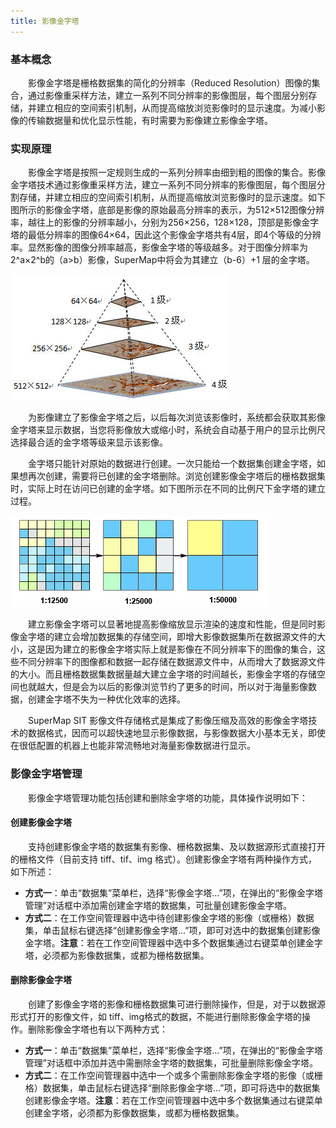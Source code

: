 ```yaml
---
title: 影像金字塔
---
```


### 基本概念

　　影像金字塔是栅格数据集的简化的分辨率（Reduced Resolution）图像的集合，通过影像重采样方法，建立一系列不同分辨率的影像图层，每个图层分别存储，并建立相应的空间索引机制，从而提高缩放浏览影像时的显示速度。为减小影像的传输数据量和优化显示性能，有时需要为影像建立影像金字塔。

### 实现原理

　　影像金字塔是按照一定规则生成的一系列分辨率由细到粗的图像的集合。影像金字塔技术通过影像重采样方法，建立一系列不同分辨率的影像图层，每个图层分割存储，并建立相应的空间索引机制，从而提高缩放浏览影像时的显示速度。如下图所示的影像金字塔，底部是影像的原始最高分辨率的表示，为512×512图像分辨率，越往上的影像的分辨率越小，分别为256×256，128×128，顶部是影像金字塔的最低分辨率的图像64×64，因此这个影像金字塔共有4层，即4个等级的分辨率。显然影像的图像分辨率越高，影像金字塔的等级越多。对于图像分辨率为2^a×2^b的（a&gt;b）影像，SuperMap中将会为其建立（b-6）+1 层的金字塔。

  ![](img/HasPyramid.png)


　　为影像建立了影像金字塔之后，以后每次浏览该影像时，系统都会获取其影像金字塔来显示数据，当您将影像放大或缩小时，系统会自动基于用户的显示比例尺选择最合适的金字塔等级来显示该影像。

　　金字塔只能针对原始的数据进行创建。一次只能给一个数据集创建金字塔，如果想再次创建，需要将已创建的金字塔删除。浏览创建影像金字塔后的栅格数据集时，实际上时在访问已创建的金字塔。如下图所示在不同的比例尺下金字塔的建立过程。

  ![](img/Pyramid.png)

　　建立影像金字塔可以显著地提高影像缩放显示渲染的速度和性能，但是同时影像金字塔的建立会增加数据集的存储空间，即增大影像数据集所在数据源文件的大小，这是因为建立的影像金字塔实际上就是影像在不同分辨率下的图像的集合，这些不同分辨率下的图像都和数据一起存储在数据源文件中，从而增大了数据源文件的大小。而且栅格数据集数据量越大建立金字塔的时间越长，影像金字塔的存储空间也就越大，但是会为以后的影像浏览节约了更多的时间，所以对于海量影像数据，创建金字塔不失为一种优化效率的选择。

　　SuperMap SIT 影像文件存储格式是集成了影像压缩及高效的影像金字塔技术的数据格式，因而可以超快速地显示影像数据，与影像数据大小基本无关，即使在很低配置的机器上也能非常流畅地对海量影像数据进行显示。


### 影像金字塔管理

　　影像金字塔管理功能包括创建和删除金字塔的功能，具体操作说明如下：

#### 创建影像金字塔

　　支持创建影像金字塔的数据集有影像、栅格数据集、及以数据源形式直接打开的栅格文件（目前支持 tiff、tif、img 格式）。创建影像金字塔有两种操作方式，如下所述：
* **方式一**：单击“数据集”菜单栏，选择“影像金字塔...”项，在弹出的“影像金字塔管理”对话框中添加需创建金字塔的数据集，可批量创建影像金字塔。
* **方式二**：在工作空间管理器中选中待创建影像金字塔的影像（或栅格）数据集，单击鼠标右键选择“创建影像金字塔...”项，即可对选中的数据集创建影像金字塔。**注意**：若在工作空间管理器中选中多个数据集通过右键菜单创建金字塔，必须都为影像数据集，或都为栅格数据集。

#### 删除影像金字塔

　　创建了影像金字塔的影像和栅格数据集可进行删除操作，但是，对于以数据源形式打开的影像文件，如 tiff、img格式的数据，不能进行删除影像金字塔的操作。删除影像金字塔也有以下两种方式：

* **方式一**：单击“数据集”菜单栏，选择“影像金字塔...”项，在弹出的“影像金字塔管理”对话框中添加并选中需删除金字塔的数据集，可批量删除影像金字塔。
* **方式二**：在工作空间管理器中选中一个或多个需删除影像金字塔的影像（或栅格）数据集，单击鼠标右键选择“删除影像金字塔...”项，即可将选中的数据集创建影像金字塔。**注意**：若在工作空间管理器中选中多个数据集通过右键菜单创建金字塔，必须都为影像数据集，或都为栅格数据集。

